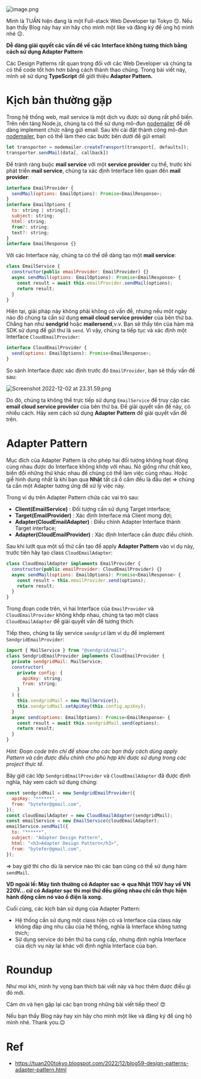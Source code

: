 ![image.png](https://images.viblo.asia/30282d12-9b72-471c-98dd-436c5a83f3d4.png)

Mình là TUẤN hiện đang là một Full-stack Web Developer tại Tokyo 😊.
Nếu bạn thấy Blog này hay xin hãy cho mình một like và đăng ký để ủng hộ mình nhé 😉.

**Dễ dàng giải quyết các vấn đề về các Interface không tương thích bằng cách sử dụng Adapter Pattern**

Các Design Patterns rất quan trọng đối với các Web Developer và chúng ta có thể code tốt hơn hơn bằng cách thành thạo chúng. Trong bài viết này, mình sẽ sử dụng **TypeScript** để giới thiệu **Adapter Pattern.**

Kịch bản thường gặp
=========

Trong hệ thống web, mail service là một dịch vụ được sử dụng rất phổ biến. Trên nền tảng Node.js, chúng ta có thể sử dụng mô-đun [nodemailer](https://github.com/nodemailer/nodemailer) để dễ dàng implement chức năng gửi email. Sau khi cài đặt thành công mô-đun [nodemailer](https://github.com/nodemailer/nodemailer), bạn có thể làm theo các bước bên dưới để gửi email:

```javascript
let transporter = nodemailer.createTransport(transport[, defaults]);
transporter.sendMail(data[, callback])
```

Để tránh ràng buộc **mail service** với một **service provider** cụ thể, trước khi phát triển **mail service**, chúng ta xác định Interface liên quan đến **mail provider**:

```javascript
interface EmailProvider {
  sendMail(options: EmailOptions): Promise<EmailResponse>;
}
interface EmailOptions {
  to: string | string[];
  subject: string;
  html: string;
  from?: string;
  text?: string;
}
interface EmailResponse {}
```

Với các Interface này, chúng ta có thể dễ dàng tạo một **mail service**:

```javascript
class EmailService {
  constructor(public emailProvider: EmailProvider) {}
  async sendMail(options: EmailOptions): Promise<EmailResponse> {
    const result = await this.emailProvider.sendMail(options);
    return result;
  }
}
```

Hiện tại, giải pháp này không phải không có vấn đề, nhưng nếu một ngày nào đó chúng ta cần sử dụng **email cloud service provider** của bên thứ ba. Chẳng hạn như **sendgrid** hoặc **mailersend**,v.v. Bạn sẽ thấy tên của hàm mà SDK sử dụng để gửi thư là `send`. Vì vậy, chúng ta tiếp tục và xác định một Interface `CloudEmailProvider`:

```javascript
interface CloudEmailProvider {
  send(options: EmailOptions): Promise<EmailResponse>;
}
```

So sánh Interface được xác định trước đó `EmailProvider`, bạn sẽ thấy vấn đề sau:

![Screenshot 2022-12-02 at 23.31.59.png](https://images.viblo.asia/10abeff3-49f4-487d-a4c9-e4aa6ff7e6b2.png)

Do đó, chúng ta không thể trực tiếp sử dụng `EmailService` để truy cập các **email cloud service provider** của bên thứ ba. Để giải quyết vấn đề này, có nhiều cách. Hãy xem cách sử dụng **Adapter Pattern** để giải quyết vấn đề trên.

Adapter Pattern
======

Mục đích của Adapter Pattern là cho phép hai đối tượng không hoạt động cùng nhau được do Interface không khớp với nhau. Nó giống như chất keo, biến đổi những thứ khác nhau để chúng có thể làm việc cùng nhau.
Hoặc giễ hình dung nhất là khi bạn qua **Nhật** tất cả ổ cắm đều là đầu dẹt => chúng ta cần một Adapter tương ứng để xử lý việc này.

Trong ví dụ trên Adapter Pattern chứa các vai trò sau:

*   **Client(EmailService)** : Đối tượng cần sử dụng  Target interface;
*   **Target(EmailProvider)** : Xác định Interface mà Client mong đợi;
*   **Adapter(CloudEmailAdapter)** : Điều chỉnh Adapter Interface thành Target interface;
*   **Adapter(CloudEmailProvider)** : Xác định Interface cần được điều chỉnh.

Sau khi lướt qua một số thứ cần tạo để apply **Adapter Pattern** vào ví dụ này, trước tiên hãy tạo class `CloudEmailAdapter`:

```javascript
class CloudEmailAdapter implements EmailProvider {
  constructor(public emailProvider: CloudEmailProvider) {}
  async sendMail(options: EmailOptions): Promise<EmailResponse> {
    const result = this.emailProvider.send(options);
    return result;
  }
}
```

Trong đoạn code trên, vì hai Interface của `EmailProvider` và `CloudEmailProvider` không khớp nhau, chúng ta tạo một class `CloudEmailAdapter` để giải quyết vấn đề tương thích.

Tiếp theo, chúng ta lấy service `sendgrid` làm ví dụ để implement `SendgridEmailProvider`:

```javascript
import { MailService } from "@sendgrid/mail";
class SendgridEmailProvider implements CloudEmailProvider {
  private sendgridMail: MailService;
  constructor(
    private config: {
      apiKey: string;
      from: string;
    }
  ) {
    this.sendgridMail = new MailService();
    this.sendgridMail.setApiKey(this.config.apiKey);
  }
  async send(options: EmailOptions): Promise<EmailResponse> {
    const result = await this.sendgridMail.send(options);
    return result;
  }
}
```

*Hint: Đoạn code trên chỉ để show cho các bạn thấy cách dùng apply Pattern và cần được điều chỉnh cho phù hợp khi được sử dụng trong các project thực tế.*

Bây giờ các lớp `SendgridEmailProvider` và `CloudEmailAdapter` đã được định nghĩa, hãy xem cách sử dụng chúng:

```javascript
const sendgridMail = new SendgridEmailProvider({
  apiKey: "******",
  from: "bytefer@gmail.com",
});
const cloudEmailAdapter = new CloudEmailAdapter(sendgridMail);
const emailService = new EmailService(cloudEmailAdapter);
emailService.sendMail({
  to: "******",
  subject: "Adapter Design Pattern",
  html: "<h3>Adapter Design Pattern</h3>",
  from: "bytefer@gmail.com",
});
```

=> bay giờ thì cho dù là service nào thì các bạn cũng có thể sử dụng hàm `sendMail`. 

**VD ngoài lề: Máy tình thường có Adapter sac => qua Nhật 110V hay về VN 220V... cứ có Adapter sạc thì mọi thứ đều giống nhau chỉ cần thực hiện hành động cắm nó vào ổ điện là xong.**

Cuối cùng, các kịch bản sử dụng của Adapter Pattern:

*   Hệ thống cần sử dụng một class hiện có và Interface của class này không đáp ứng nhu cầu của hệ thống, nghĩa là Interface không tương thích;
*   Sử dụng service do bên thứ ba cung cấp, nhưng định nghĩa Interface của dịch vụ này lại khác với định nghĩa Interface của bạn.

Roundup
========================================
Như mọi khi, mình hy vọng bạn thích bài viết này và học thêm được điều gì đó mới.

Cảm ơn và hẹn gặp lại các bạn trong những bài viết tiếp theo! 😍

Nếu bạn thấy Blog này hay xin hãy cho mình một like và đăng ký để ủng hộ mình nhé. Thank you.😉

Ref
========================================
* https://tuan200tokyo.blogspot.com/2022/12/blog59-design-patterns-adapter-pattern.html